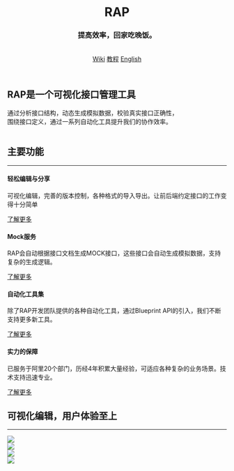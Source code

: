 <header id="top" class="header">
        <div class="text-vertical-center">
            <h1>RAP</h1>
            <h3>提高效率，回家吃晚饭。</h3>
            <br>
            <a href="https://github.com/thx/RAP/wiki/home_cn" target="_blank" class="btn btn-dark btn-lg">Wiki</a>
            <a href="http://thx.github.io/RAP/study.html" target="_blank" class="btn btn-dark btn-lg">教程</a>
            <a href="http://thx.github.io/RAP" class="btn btn-dark btn-lg">English</a>
        </div>
    </header>
        <section id="about" class="about">
        <div class="container">
            <div class="row">
                <div class="col-lg-12 text-center">
                    <h2>RAP是一个可视化接口管理工具</h2>
                    <p class="lead">通过分析接口结构，动态生成模拟数据，校验真实接口正确性，<br>围绕接口定义，通过一系列自动化工具提升我们的协作效率。</p>
                </div>
            </div>
            <!-- /.row -->
        </div>
        <!-- /.container -->
    </section>

<section id="feature" style="display:flex;">
    <div class="col-lg-10 col-lg-offset-1">
                    <h2>主要功能</h2>
                    <hr class="small">
                    <div class="row">
                        <div class="col-md-3 col-sm-6">
                            <div class="service-item">
                                <span class="fa-stack fa-4x">
                                <i class="fa fa-circle fa-stack-2x"></i>
                                <i class="fa fa-cloud fa-stack-1x text-primary"></i>
                            </span>
                                <h4>
                                    <strong>轻松编辑与分享</strong>
                                </h4>
                                <p>可视化编辑，完善的版本控制，各种格式的导入导出。让前后端约定接口的工作变得十分简单</p>
                                <a href="https://github.com/thx/RAP/wiki/user_manual_cn#%E6%96%87%E6%A1%A3%E7%BC%96%E8%BE%91" class="btn btn-light" target="_blank">了解更多</a>
                            </div>
                        </div>
                        <div class="col-md-3 col-sm-6">
                            <div class="service-item">
                                <span class="fa-stack fa-4x">
                                <i class="fa fa-circle fa-stack-2x"></i>
                                <i class="fa fa-compass fa-stack-1x text-primary"></i>
                            </span>
                                <h4>
                                    <strong>Mock服务</strong>
                                </h4>
                                <p>RAP会自动根据接口文档生成MOCK接口，这些接口会自动生成模拟数据，支持复杂的生成逻辑。</p>
                                <a href="https://github.com/thx/RAP/wiki/user_manual_cn#%E5%89%8D%E7%AB%AFmock%E5%B7%A5%E5%85%B7" target="_blank" class="btn btn-light">了解更多</a>
                            </div>
                        </div>
                        <div class="col-md-3 col-sm-6">
                            <div class="service-item">
                                <span class="fa-stack fa-4x">
                                <i class="fa fa-circle fa-stack-2x"></i>
                                <i class="fa fa-flask fa-stack-1x text-primary"></i>
                            </span>
                                <h4>
                                    <strong>自动化工具集</strong>
                                </h4>
                                <p>除了RAP开发团队提供的各种自动化工具，通过Blueprint API的引入，我们不断支持更多新工具。</p>
                                <a href="https://github.com/thx/RAP/wiki/user_manual_cn#%E5%90%8E%E7%AB%AF%E6%8E%A5%E5%8F%A3%E6%8E%A7%E5%88%B6%E5%8F%B0" target="_blank" class="btn btn-light">了解更多</a>
                            </div>
                        </div>
                        <div class="col-md-3 col-sm-6">
                            <div class="service-item">
                                <span class="fa-stack fa-4x">
                                <i class="fa fa-circle fa-stack-2x"></i>
                                <i class="fa fa-shield fa-stack-1x text-primary"></i>
                            </span>
                                <h4>
                                    <strong>实力的保障</strong>
                                </h4>
                                <p>已服务于阿里20个部门，历经4年积累大量经验，可适应各种复杂的业务场景。技术支持迅速专业。</p>
                                <a href="https://github.com/thx/RAP/wiki/about_cn" target="_blank" class="btn btn-light">了解更多</a>
                            </div>
                        </div>
                    </div>
                    <!-- /.row (nested) -->
                </div>
                </section>

<div class="row">
                <div class="col-lg-10 col-lg-offset-1 text-center">
                    <h2>可视化编辑，用户体验至上</h2>
                    <hr class="small">
                    <div class="row">
                        <div class="col-md-6">
                            <div class="portfolio-item">
                                <a href="#" onclick="return false;">
                                    <img class="img-portfolio img-responsive" src="http://thx.github.io/RAP/img/scene1.png">
                                </a>
                            </div>
                        </div>
                        <div class="col-md-6">
                            <div class="portfolio-item">
                                <a href="#" onclick="return false;">
                                    <img class="img-portfolio img-responsive" src="http://thx.github.io/RAP/img/scene2.png">
                                </a>
                            </div>
                        </div>
                        <div class="col-md-6">
                            <div class="portfolio-item">
                                <a href="#" onclick="return false;">
                                    <img class="img-portfolio img-responsive" src="http://thx.github.io/RAP/img/scene3.png">
                                </a>
                            </div>
                        </div>
                        <div class="col-md-6">
                            <div class="portfolio-item">
                                <a href="#" onclick="return false;">
                                    <img class="img-portfolio img-responsive" src="http://thx.github.io/RAP/img/scene4.png">
                                </a>
                            </div>
                        </div>
                    </div>
                    <!-- /.row (nested) -->
                    <!--
                    <a href="#" class="btn btn-dark">View More Items</a>
                    -->
                </div>
                <!-- /.col-lg-10 -->
            </div>